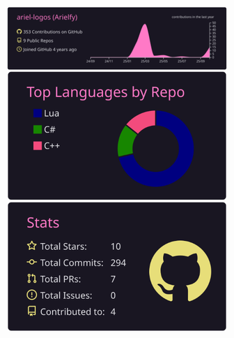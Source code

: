 ![](https://raw.githubusercontent.com/ariel-logos/ariel-logos/main/profile-summary-card-output/omni/0-profile-details.svg)
![](https://raw.githubusercontent.com/ariel-logos/ariel-logos/main/profile-summary-card-output/omni/1-repos-per-language.svg) 
![](https://raw.githubusercontent.com/ariel-logos/ariel-logos/main/profile-summary-card-output/omni/3-stats.svg)
